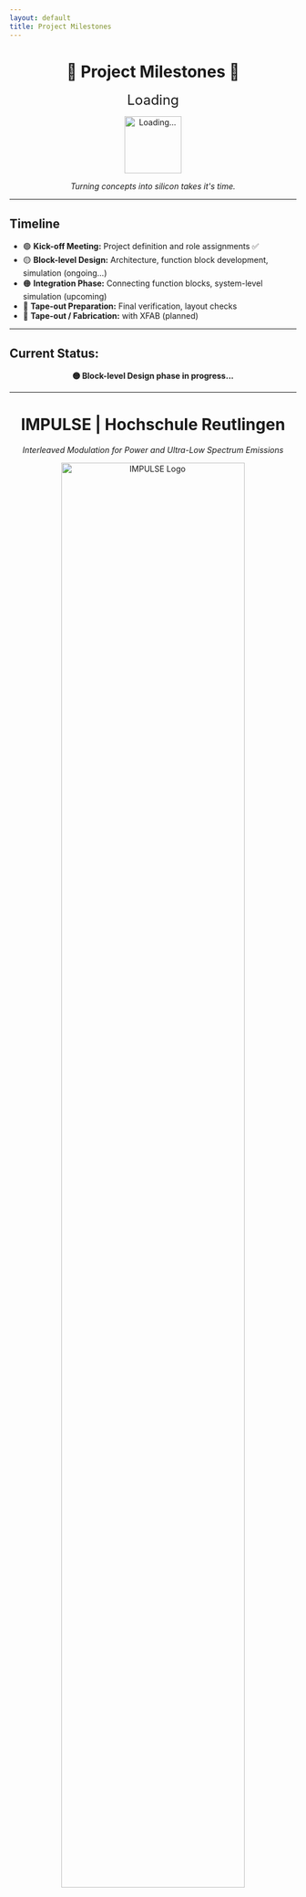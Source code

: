 ```yaml
---
layout: default
title: Project Milestones
---
```


<h1 align="center">🚧 Project Milestones 🚧</h1>

<p align="center">
  <span style="font-size: 24px;">Loading<span class="dots"></span></span>
</p>

<script>
  var dots = window.setInterval( function() {
    var wait = document.getElementsByClassName("dots")[0];
    if ( wait.innerHTML.length > 3 ) 
        wait.innerHTML = "";
    else 
        wait.innerHTML += ".";
  }, 500);
</script>


<p align="center">
  <img src="{{ site.baseurl }}/assets/images/loading-instagram.gif" alt="Loading..." width="100"/>
</p>

<p align="center"><em>Turning concepts into silicon takes it's time.</em></p>

---

## Timeline

- 🟢 **Kick-off Meeting:** Project definition and role assignments ✅  
- 🟡 **Block-level Design:** Architecture, function block development, simulation (ongoing...)  
- 🟠 **Integration Phase:** Connecting function blocks, system-level simulation (upcoming)  
- 🔵 **Tape-out Preparation:** Final verification, layout checks  
- 🚀 **Tape-out / Fabrication:** with XFAB (planned)

---

## Current Status:  
<p align="center"><strong>🟡 Block-level Design phase in progress...</strong></p>


---
<!--  PROJECT HEADLINE -->
<h1 align="center">IMPULSE | Hochschule Reutlingen</h1>

<p align="center"><em>Interleaved Modulation for Power and Ultra-Low Spectrum Emissions</em></p>

<!-- LOGO BELOW THE HEADLINE -->
<p align="center">
  <img src="{{ site.baseurl }}/assets/images/impulse_typelogo-blue.png" alt="IMPULSE Logo" width="80%"/>
</p>
